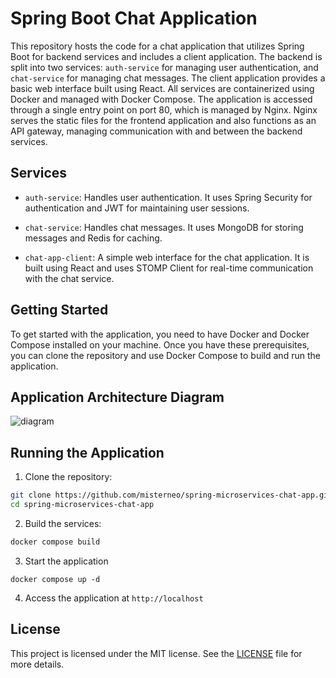 # Spring Boot Chat Application

This repository hosts the code for a chat application that utilizes Spring Boot for backend services and includes a client application. The backend is split into two services: `auth-service` for managing user authentication, and `chat-service` for managing chat messages. The client application provides a basic web interface built using React. All services are containerized using Docker and managed with Docker Compose. The application is accessed through a single entry point on port 80, which is managed by Nginx. Nginx serves the static files for the frontend application and also functions as an API gateway, managing communication with and between the backend services.

## Services

- `auth-service`: Handles user authentication. It uses Spring Security for authentication and JWT for maintaining user sessions.

- `chat-service`: Handles chat messages. It uses MongoDB for storing messages and Redis for caching.

- `chat-app-client`: A simple web interface for the chat application. It is built using React and uses STOMP Client for real-time communication with the chat service.

## Getting Started

To get started with the application, you need to have Docker and Docker Compose installed on your machine. Once you have these prerequisites, you can clone the repository and use Docker Compose to build and run the application.

## Application Architecture Diagram

![diagram](https://github.com/misterneo/spring-microservices-chat-app/assets/25622326/2f5e8edc-c5bc-4725-8f60-b863818b5d19)

## Running the Application

1. Clone the repository:

```sh
git clone https://github.com/misterneo/spring-microservices-chat-app.git
cd spring-microservices-chat-app
```

2. Build the services:

```sh
docker compose build
```

3. Start the application

```
docker compose up -d
```

4. Access the application at `http://localhost`

## License

This project is licensed under the MIT license. See the [LICENSE](https://choosealicense.com/licenses/mit/) file for more details.

